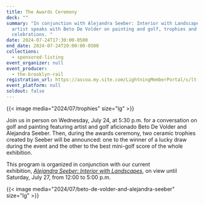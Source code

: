 ```yaml
---
title: The Awards Ceremony
deck: ""
summary: "In conjunction with Alejandra Seeber: Interior with Landscapes, the
  artist speaks with Beto De Volder on painting and golf, trophies and
  celebrations. "
date: 2024-07-24T17:30:00-0500
end_date: 2024-07-24T20:00:00-0500
collections:
  - sponsored-listing
event_organizer: null
event_producer:
  - the-brooklyn-rail
registration_url: https://ascoa.my.site.com/LightningMemberPortal/s/lt-event?id=a1YTO000005ssVB
event_platform: null
soldout: false
---
```

{{< image media="2024/07/trophies" size="lg" >}}

Join us in person on Wednesday, July 24, at 5:30 p.m. for a conversation on golf and painting featuring artist and golf aficionado Beto De Volder and Alejandra Seeber. Then, during the awards ceremony, two ceramic trophies created by Seeber will be announced: one to the winner of a lucky draw during the event and the other to the best mini-golf score of the whole exhibition.

This program is organized in conjunction with our current exhibition, *[Alejandra Seeber: Interior with Landscapes](https://u28984679.ct.sendgrid.net/ls/click?upn=u001.DXJsiGKc0c3dgjD8LMPJAOgLfG1BZaUUQHvPJpZUYGAkTO-2BW980SRxtJVyOKqFa-2F9pqd52XP6XmHjalRRzBa2JhR7L5kVeI-2BQlmjFzqNZ8vseD43REopVJdnsI2VXFKoMWY-2F1aVyFMYIUxwMyKOO-2F8vrzYKMOo6CAcNlfR7MGnou8FO-2BaSieVyMSH-2FT7zgS-2B1Baz_luAus76-2F4BEomVXi0g5qh-2BJVkuYMyVX7vDxG-2B18e-2F8MW4kbuz-2BcE6Eyunp0j9bX2Mpe0blFLoyzHLPfwpZh7MLuYXpqK-2FjmKrxquW3nllen-2FPyQSOGumg1A9Rt-2Bs9BWm1-2BppOnIYnthinesnhvfCn9VrYpO-2BkojuTGDVYZn51SAdgheVu2f-2FN8Gzg5tVfrZu3Q7pjk10B0y-2BDfSjVwtEvYM3-2FZMefn3jH7SJGGGuej1ONT5a6ZqY7XiF1VYHElRWhvcu57LRhCRZaGIYMmE838dH-2Bqnf9Oq1FmZHroluRf1PdRN7WDvsvf7h2-2BWIJhxUXRd9vmN9bJ85HXr5aq9TtKeevoOmwWS98pobnPz810mt6wGrfUECHLNWVxPNdTpYW00ODE5QRPsKEWjDMJ4bJv7ngd1UvWNywWoHRM-2FGTtbKJUMpJ6UJfIa30S8InbHnNvDSGiVfPCupEApBDTq-2FRdB8m8O9-2FKKVM9sxtFhfvM0AbUm5O8MCmtL5s6UGEbZ6lhL-2BAYKl9oUVYJ5ZI9K0YzpnpYqNTiO4ShEW7eFyL5XXgrhNoKUX-2BKXjRNMWkWg8JSJJLLs6adwpA64pwez2e2uR1i1nnApXujAPfWHfcTAVl1vIZCsMqMJjqjlN8K86uyhDEmdX7UXAgWQ-2FpcplYhHqUTlNxGX-2Fx2IVRCG3DD1UQnLDpNOL7MsmxSGICDFn6GYPLxc-2B9Vvl0w58MXhc69YuIB0shiBZdg6tKq8mbalyJoXUvDDgWI4a5tG3iB3B)*, on view until Saturday, July 27, from 12:00 to 5:00 p.m.

{{< image media="2024/07/beto-de-volder-and-alejandra-seeber" size="lg" >}}